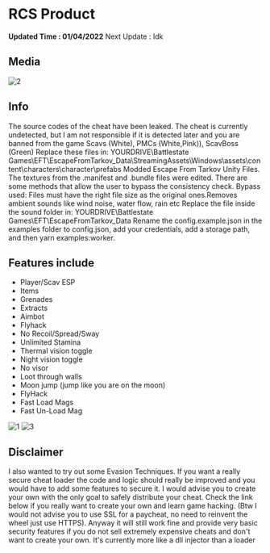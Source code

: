 # RCS Product

**Updated Time : 01/04/2022**  Next Update : Idk

## Media
![2](https://user-images.githubusercontent.com/102756691/161339807-3517e251-293b-4b44-8d47-b046cb35727c.PNG)

## Info
The source codes of the cheat have been leaked. The cheat is currently undetected, but I am not responsible if it is detected later and you are banned from the game
Scavs (White), PMCs (White,Pink)), ScavBoss (Green)
Replace these files in: YOURDRIVE\Battlestate Games\EFT\EscapeFromTarkov_Data\StreamingAssets\Windows\assets\content\characters\character\prefabs  Modded Escape From Tarkov Unity Files. The textures from the .manifest and .bundle files were edited. There are some methods that allow the user to bypass the consistency check. Bypass used: Files must have the right file size as the original ones.Removes ambient sounds like wind noise, water flow, rain etc
Replace the file inside the sound folder in: YOURDRIVE\Battlestate Games\EFT\EscapeFromTarkov_Data Rename the config.example.json in the examples folder to config.json, add your credentials, add a storage path, and then yarn examples:worker. 

## Features include

* Player/Scav ESP
* Items
* Grenades
* Extracts
* Aimbot
* Flyhack
* No Recoil/Spread/Sway
* Unlimited Stamina
* Thermal vision toggle
* Night vision toggle
* No visor
* Loot through walls
* Moon jump (jump like you are on the moon)
* FlyHack
* Fast Load Mags
* Fast Un-Load Mag

![1](https://user-images.githubusercontent.com/102756691/161339838-67dff238-01ac-45bd-8783-97851b8c3e9e.PNG)
![3](https://user-images.githubusercontent.com/102756691/161339858-d6f14819-3e14-4ee6-8201-52a8e1678730.PNG)


## Disclaimer
I also wanted to try out some Evasion Techniques. If you want a really secure cheat loader the code and logic should really be improved and you would have to add some features to secure it. I would advise you to create your own with the only goal to safely distribute your cheat. Check the link below if you really want to create your own and learn game hacking. (Btw I would not advise you to use SSL for a paycheat, no need to reinvent the wheel just use HTTPS). Anyway it will still work fine and provide very basic security features if you do not sell extremely expensive cheats and don't want to create your own. It's currently more like a dll injector than a loader
